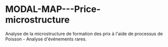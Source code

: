 # MODAL-MAP---Price-microstructure
Analyse de la microstructure de formation des prix à l'aide de processus de Poisson - Analyse d'événements rares.
